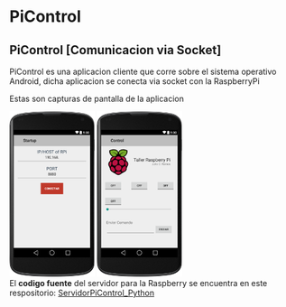 # PiControl

<h2>PiControl [Comunicacion via Socket]</h2>

<p style="text:justify">PiControl es una aplicacion cliente que corre sobre el sistema operativo Android, dicha aplicacion se conecta via socket con la RaspberryPi</p>
<p>Estas son capturas de pantalla de la aplicacion</p>
<div style="float:left">
  <img src="https://github.com/ramosisw/PiControl/blob/master/screenshots/layout-2015-03-05-141428.png" width="30%"/>
  <img src="https://github.com/ramosisw/PiControl/blob/master/screenshots/layout-2015-03-04-192925.png" width="30%"/>
</div>
<br/>
<br/>
<br/>
<p>El <b>codigo fuente</b> del servidor para la Raspberry se encuentra en este respositorio: <a href="https://github.com/ramosisw/ServidorPiControl_Python" target="new">ServidorPiControl_Python</a></p>

